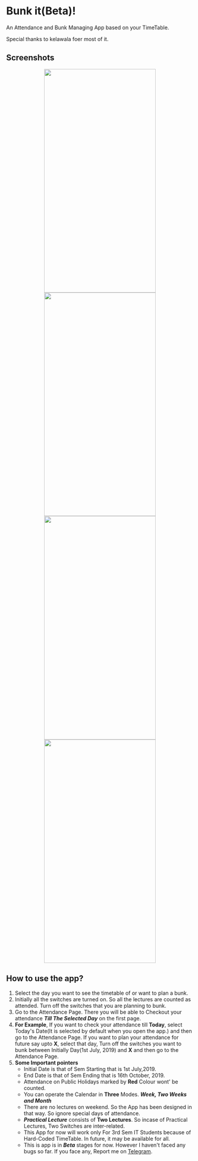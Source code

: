 # Bunk it(Beta)!

An Attendance and Bunk Managing App based on your TimeTable.

Special thanks to kelawala foer most of it.

## Screenshots
<p align="center">
  <img src="https://github.com/dhruvkelawala/bunk_it_app/blob/master/Assets/Screenshots/1.png?raw=true" width="300" height="600">
  <img src="https://github.com/dhruvkelawala/bunk_it_app/blob/master/Assets/Screenshots/2.png?raw=true" width="300" height="600">
  <img src="https://github.com/dhruvkelawala/bunk_it_app/blob/master/Assets/Screenshots/3.png?raw=true" width="300" height="600">
  <img src="https://github.com/dhruvkelawala/bunk_it_app/blob/master/Assets/Screenshots/4.png?raw=true" width="300" height="600">
</p>


## How to use the app?

1) Select the day you want to see the timetable of or want to plan a bunk.
2) Initially all the switches are turned on. So all the lectures are counted as attended. Turn off the switches that you are planning to bunk. 
3) Go to the Attendance Page. There you will be able to Checkout your attendance ***Till The Selected Day*** on the first page.
4) **For Example**, If you want to check your attendance till **Today**, select Today's Date(It is selected by default when you open the app.) and then go to the Attendance Page. If you want to plan your attendance for future say upto  **X**, select that day, Turn off the switches you want to bunk between Initially Day(1st July, 2019) and **X** and then go to the Attendance Page.
5) **Some Important pointers**
    * Initial Date is that of Sem Starting that is 1st July,2019.
    * End Date is that of Sem Ending that is 16th October, 2019.
    * Attendance on Public Holidays marked by **Red** Colour wont' be counted.
    * You can operate the Calendar in **Three** Modes. ***Week, Two Weeks and Month***
    * There are no lectures on weekend. So the App has been designed in that way. So ignore special days of attendance.
    * ***Practical Lecture*** consists of **Two Lectures**. So incase of Practical Lectures, Two Switches are inter-related.
    * This App for now will work only For 3rd Sem IT Students because of Hard-Coded TimeTable. In future, it may be available for all.
    *  This is app is in ***Beta*** stages for now. However I haven't faced any bugs so far. If you face any, Report me on [Telegram](https://t.me/hammered).



